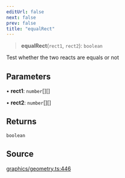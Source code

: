 ```yaml
---
editUrl: false
next: false
prev: false
title: "equalRect"
---
```


> **equalRect**(`rect1`, `rect2`): `boolean`

Test whether the two reacts are equals or not

## Parameters

• **rect1**: `number`[][]

• **rect2**: `number`[][]

## Returns

`boolean`

## Source

[graphics/geometry.ts:446](https://github.com/dgmjs/dgmjs/blob/main/packages/core/src/graphics/geometry.ts#L446)
